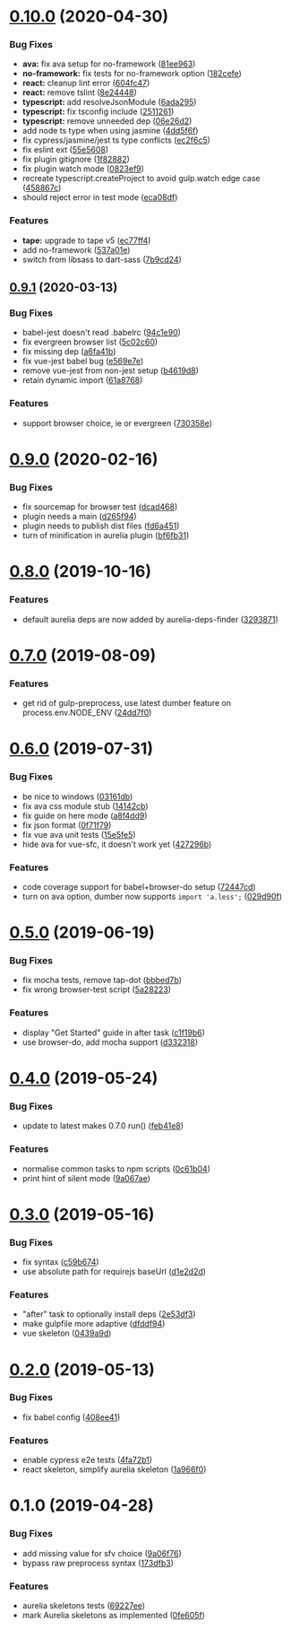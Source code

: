 # [0.10.0](https://github.com/dumberjs/new/compare/v0.9.1...v0.10.0) (2020-04-30)


### Bug Fixes

* **ava:** fix ava setup for no-framework ([81ee963](https://github.com/dumberjs/new/commit/81ee963e1df6c74a12c9ddd0683bb081c9a19bd2))
* **no-framework:** fix tests for no-framework option ([182cefe](https://github.com/dumberjs/new/commit/182cefe3a5e2a11f03828c45577ff3fe5037d0bc))
* **react:** cleanup lint error ([604fc47](https://github.com/dumberjs/new/commit/604fc478d0f0189c97f49a35fc996221ff0f7c38))
* **react:** remove tslint ([8e24448](https://github.com/dumberjs/new/commit/8e244486768fcf8fabc7da813e2f5b5ab8f4a653))
* **typescript:** add resolveJsonModule ([6ada295](https://github.com/dumberjs/new/commit/6ada295100c188873367a4f43d48c10cbced3892))
* **typescript:** fix tsconfig include ([2511261](https://github.com/dumberjs/new/commit/251126184ef8ecfba6ddf9fbcf593699100f1445))
* **typescript:** remove unneeded dep ([06e26d2](https://github.com/dumberjs/new/commit/06e26d2bd3a07c987b124ccc87399aad1aafd356))
* add node ts type when using jasmine ([4dd5f6f](https://github.com/dumberjs/new/commit/4dd5f6f58095f0f72ac18033f6d804c1f6a4f006))
* fix cypress/jasmine/jest ts type conflicts ([ec2f6c5](https://github.com/dumberjs/new/commit/ec2f6c583215a247c5b149b06bb5eccbeb70d5eb))
* fix eslint ext ([55e5608](https://github.com/dumberjs/new/commit/55e5608ea33947843bd88db0372300066f8775cf))
* fix plugin gitignore ([1f82882](https://github.com/dumberjs/new/commit/1f8288240281606462a21214e0a525aa80be1b72))
* fix plugin watch mode ([0823ef9](https://github.com/dumberjs/new/commit/0823ef937dade4e148746304cd1067ae315fd4d6))
* recreate typescript.createProject to avoid gulp.watch edge case ([458867c](https://github.com/dumberjs/new/commit/458867c4d268c50a8e98c527d4386dca32939ea9))
* should reject error in test mode ([eca08df](https://github.com/dumberjs/new/commit/eca08df396701f73728116e14897b00730c97c4e))


### Features

* **tape:** upgrade to tape v5 ([ec77ff4](https://github.com/dumberjs/new/commit/ec77ff492ddde1e512b7eb10bfc5b80032b3c08e))
* add no-framework ([537a01e](https://github.com/dumberjs/new/commit/537a01e57a8867525465e4f95bba66efaedd860f))
* switch from libsass to dart-sass ([7b9cd24](https://github.com/dumberjs/new/commit/7b9cd2436d6cea9867c9e6615433fc51ea04be83))



## [0.9.1](https://github.com/dumberjs/new/compare/v0.9.0...v0.9.1) (2020-03-13)


### Bug Fixes

* babel-jest doesn't read .babelrc ([94c1e90](https://github.com/dumberjs/new/commit/94c1e906a630531ed6ae1cb96986945e5b91c4ea))
* fix evergreen browser list ([5c02c60](https://github.com/dumberjs/new/commit/5c02c60a98117a0813d7921f8211d296afb47fca))
* fix missing dep ([a6fa41b](https://github.com/dumberjs/new/commit/a6fa41b702110b0ab8434a4c5ef9665a7c4588b2))
* fix vue-jest babel bug ([e569e7e](https://github.com/dumberjs/new/commit/e569e7e05defe5cdb82b5e8c6cd30613a773e30e))
* remove vue-jest from non-jest setup  ([b4619d8](https://github.com/dumberjs/new/commit/b4619d830b6e75003ed249af56e1c74ffa2975c2))
* retain dynamic import ([61a8768](https://github.com/dumberjs/new/commit/61a876882029f17bbfa2b16ed453c330981fded1))


### Features

* support browser choice, ie or evergreen ([730358e](https://github.com/dumberjs/new/commit/730358ebcadb91c7fc46441f5e2d39a4bc0da816))



# [0.9.0](https://github.com/dumberjs/new/compare/v0.8.0...v0.9.0) (2020-02-16)


### Bug Fixes

* fix sourcemap for browser test ([dcad468](https://github.com/dumberjs/new/commit/dcad468973c2c9589698e21e5bb51b14cdb89a22))
* plugin needs a main ([d265f94](https://github.com/dumberjs/new/commit/d265f9474b46a1859c13bc6338a9028fe6fcf9cc))
* plugin needs to publish dist files ([fd6a451](https://github.com/dumberjs/new/commit/fd6a451c15e32a59a73a048db591842a7efad268))
* turn of minification in aurelia plugin ([bf6fb31](https://github.com/dumberjs/new/commit/bf6fb3104e3a97db1227afeb344e1cbfe6abc499))



# [0.8.0](https://github.com/dumberjs/new/compare/v0.7.0...v0.8.0) (2019-10-16)


### Features

* default aurelia deps are now added by aurelia-deps-finder ([3293871](https://github.com/dumberjs/new/commit/3293871f3fba30b533cf9ec8bdc3fe1cfde3b877))



# [0.7.0](https://github.com/dumberjs/new/compare/v0.6.0...v0.7.0) (2019-08-09)


### Features

* get rid of gulp-preprocess, use latest dumber feature on process.env.NODE_ENV ([24dd7f0](https://github.com/dumberjs/new/commit/24dd7f0))



# [0.6.0](https://github.com/dumberjs/new/compare/v0.5.0...v0.6.0) (2019-07-31)


### Bug Fixes

* be nice to windows ([03161db](https://github.com/dumberjs/new/commit/03161db))
* fix ava css module stub ([14142cb](https://github.com/dumberjs/new/commit/14142cb))
* fix guide on here mode ([a8f4dd9](https://github.com/dumberjs/new/commit/a8f4dd9))
* fix json format ([0f71f79](https://github.com/dumberjs/new/commit/0f71f79))
* fix vue ava unit tests ([15e5fe5](https://github.com/dumberjs/new/commit/15e5fe5))
* hide ava for vue-sfc, it doesn't work yet ([427296b](https://github.com/dumberjs/new/commit/427296b))


### Features

* code coverage support for babel+browser-do setup ([72447cd](https://github.com/dumberjs/new/commit/72447cd))
* turn on ava option, dumber now supports `import 'a.less';` ([029d90f](https://github.com/dumberjs/new/commit/029d90f))



# [0.5.0](https://github.com/dumberjs/new/compare/v0.4.0...v0.5.0) (2019-06-19)


### Bug Fixes

* fix mocha tests, remove tap-dot ([bbbed7b](https://github.com/dumberjs/new/commit/bbbed7b))
* fix wrong browser-test script ([5a28223](https://github.com/dumberjs/new/commit/5a28223))


### Features

* display "Get Started" guide in after task ([c1f19b6](https://github.com/dumberjs/new/commit/c1f19b6))
* use browser-do, add mocha support ([d332318](https://github.com/dumberjs/new/commit/d332318))



# [0.4.0](https://github.com/dumberjs/new/compare/v0.3.0...v0.4.0) (2019-05-24)


### Bug Fixes

* update to latest makes 0.7.0 run() ([feb41e8](https://github.com/dumberjs/new/commit/feb41e8))


### Features

* normalise common tasks to npm scripts ([0c61b04](https://github.com/dumberjs/new/commit/0c61b04))
* print hint of silent mode ([9a067ae](https://github.com/dumberjs/new/commit/9a067ae))



# [0.3.0](https://github.com/dumberjs/new/compare/v0.2.0...v0.3.0) (2019-05-16)


### Bug Fixes

* fix syntax ([c59b674](https://github.com/dumberjs/new/commit/c59b674))
* use absolute path for requirejs baseUrl ([d1e2d2d](https://github.com/dumberjs/new/commit/d1e2d2d))


### Features

* "after" task to optionally install deps ([2e53df3](https://github.com/dumberjs/new/commit/2e53df3))
* make gulpfile more adaptive ([dfddf94](https://github.com/dumberjs/new/commit/dfddf94))
* vue skeleton ([0439a9d](https://github.com/dumberjs/new/commit/0439a9d))



# [0.2.0](https://github.com/dumberjs/new/compare/v0.1.0...v0.2.0) (2019-05-13)


### Bug Fixes

* fix babel config ([408ee41](https://github.com/dumberjs/new/commit/408ee41))


### Features

* enable cypress e2e tests ([4fa72b1](https://github.com/dumberjs/new/commit/4fa72b1))
* react skeleton, simplify aurelia skeleton ([1a966f0](https://github.com/dumberjs/new/commit/1a966f0))



# 0.1.0 (2019-04-28)


### Bug Fixes

* add missing value for sfv choice ([9a06f76](https://github.com/dumberjs/new/commit/9a06f76))
* bypass raw preprocess syntax ([173dfb3](https://github.com/dumberjs/new/commit/173dfb3))


### Features

* aurelia skeletons tests ([69227ee](https://github.com/dumberjs/new/commit/69227ee))
* mark Aurelia skeletons as implemented ([0fe605f](https://github.com/dumberjs/new/commit/0fe605f))




